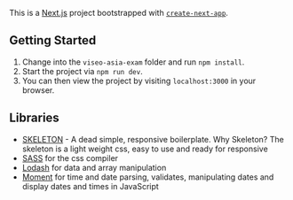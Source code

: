 This is a [Next.js](https://nextjs.org/) project bootstrapped with [`create-next-app`](https://github.com/vercel/next.js/tree/canary/packages/create-next-app).

## Getting Started

1. Change into the `viseo-asia-exam` folder and run `npm install`. 
1. Start the project via `npm run dev`. 
1. You can then view the project by visiting `localhost:3000` in your browser.


## Libraries
- [SKELETON](http://getskeleton.com/) - A dead simple, responsive boilerplate.
    Why Skeleton? The skeleton is a light weight css, easy to use and ready for responsive
- [SASS](https://sass-lang.com/) for the css compiler 
- [Lodash](https://lodash.com/) for data and array manipulation  
- [Moment](https://www.npmjs.com/package/react-moment) for time and date parsing, validates, manipulating dates and display dates and times in JavaScript
